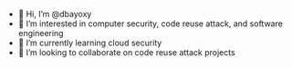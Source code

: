 - 👋 Hi, I’m @dbayoxy 
- 👀 I’m interested in computer security, code reuse attack, and software engineering
- 🌱 I’m currently learning cloud security
- 💞️ I’m looking to collaborate on code reuse attack projects
<!---- 📫 How to reach me: bolarov@protonmail.com --->

<!---
dbayoxy/dbayoxy is a ✨ special ✨ repository because its `README.md` (this file) appears on your GitHub profile.
You can click the Preview link to take a look at your changes.
--->
